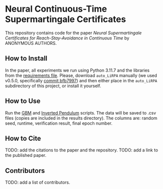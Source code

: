 # Neural Continuous-Time Supermartingale Certificates

This repository contains code for the paper _Neural Supermartingale Certificates for Reach-Stay-Avoidance in Continuous Time_ by ANONYMOUS AUTHORS.

## How to Install

In the paper, all experiments we run using Python 3.11.7 and the libraries from
the [requirements file](requirements.txt).
Please, download `auto_LiRPA` manually (we used v0.5.0, specifically
[commit bfb7997](https://github.com/Verified-Intelligence/auto_LiRPA/tree/bfb7997))
and then either place in the `auto_LiRPA` subdirectory of this project, or
install it yourself.

## How to Use

Run the [GBM](run_gbm.py) and [Inverted Pendulum](run_pendulum.py) scripts. The data will be saved to .csv files (copies are included in the results directory). The columns are: random seed, runtime, verification result, final epoch number.

## How to Cite

TODO: add the citations to the paper and the repository.
TODO: add a link to the published paper.

## Contributors

TODO: add a list of contributors.
